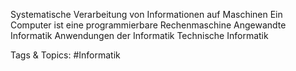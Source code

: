 Systematische Verarbeitung von Informationen auf Maschinen
Ein Computer ist eine programmierbare Rechenmaschine
Angewandte Informatik
Anwendungen der Informatik
Technische Informatik

   Tags & Topics:
   #Informatik